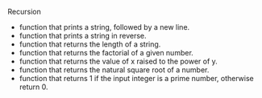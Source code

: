 Recursion
- function that prints a string, followed by a new line.
- function that prints a string in reverse.
- function that returns the length of a string.
- function that returns the factorial of a given number.
- function that returns the value of x raised to the power of y.
- function that returns the natural square root of a number.
- function that returns 1 if the input integer is a prime number, otherwise return 0.
